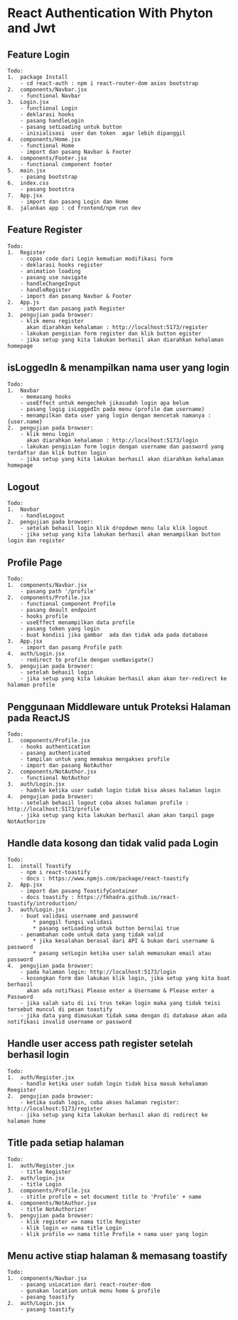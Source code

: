 # React Authentication With Phyton and Jwt

## Feature Login

    Todo:
    1.  package Install
        - cd react-auth : npm i react-router-dom axios bootstrap
    2.  components/Navbar.jsx
        - functional Navbar
    3.  Login.jsx
        - functional Login
        - deklarasi hooks
        - pasang handleLogin
        - pasang setLoading untuk button
        - inisialisasi  user dan token  agar lebih dipanggil
    4.  components/Home.jsx
        - functional Home
        - import dan pasang Navbar & Footer
    4.  components/Footer.jsx
        - functional component footer
    5.  main.jsx
        - pasang bootstrap
    6.  index.css
        - pasang bootstra
    7.  App.jsx
        - import dan pasang Login dan Home
    8.  jalankan app : cd frontend/npm run dev

## Feature Register

    Todo:
    1.  Register
        - copas code dari Login kemudian modifikasi form
        - deklarasi hooks register
        - animation loading
        - pasang use navigate
        - handleChangeInput
        - handleRegister
        - import dan pasang Navbar & Footer
    2.  App.js
        - import dan pasang path Register
    3.  pengujian pada browser:
        - klik menu register
          akan diarahkan kehalaman : http://localhost:5173/register
        - lakukan pengisian form register dan klik button egister
        - jika setup yang kita lakukan berhasil akan diarahkan kehalaman homepage

## isLoggedIn & menampilkan nama user yang login

    Todo:
    1.  Navbar
        - memasang hooks
        - useEffect untuk mengechek jikasudah login apa belum
        - pasang logig isLoggedIn pada menu (profile dam username)
        - menampilkan data user yang login dengan mencetak namanya : {user.name}
    2.  pengujian pada browser:
        - klik menu login
          akan diarahkan kehalaman : http://localhost:5173/login
        - lakukan pengisian form login dengan username dan password yang terdaftar dan klik button login
        - jika setup yang kita lakukan berhasil akan diarahkan kehalaman homepage

## Logout

    Todo:
    1.  Navbar
        - handleLogout
    2.  pengujian pada browser:
        - setelah behasil login klik dropdown menu lalu klik logout
        - jika setup yang kita lakukan berhasil akan menampilkan button login dan register

## Profile Page

    Todo:
    1.  components/Navbar.jsx
        - pasang path '/profile'
    2.  components/Profile.jsx
        - functional component Profile
        - pasang deault endpoint
        - hooks profile
        - useEffect menampilkan data profile
        - pasang token yang login
        - buat kondisi jika gambar  ada dan tidak ada pada database
    3.  App.jsx
        - import dan pasang Profile path
    4.  auth/Login.jsx
        - redirect to profile dengan useNavigate()
    5.  pengujian pada browser:
        - setelah behasil login
        - jika setup yang kita lakukan berhasil akan akan ter-redirect ke halaman profile

## Penggunaan Middleware untuk Proteksi Halaman pada ReactJS

    Todo:
    1.  components/Profile.jsx
        - hooks authentication
        - pasang authenticated
        - tampilan untuk yang memaksa mengakses profile
        - import dan pasang NotAuthor
    2.  components/NotAuthor.jsx
        - functional NotAuthor
    3.  auth/Login.jsx
        - hadnle ketika user sudah login tidak bisa akses halaman login
    4.  pengujian pada browser:
        - setelah behasil logout coba akses halaman profile : http://localhost:5173/profile
        - jika setup yang kita lakukan berhasil akan akan tanpil page NotAuthorize

## Handle data kosong dan tidak valid pada Login

    Todo:
    1.  install Toastify
        - npm i react-toastify
        - docs : https://www.npmjs.com/package/react-toastify
    2.  App.jsx
        - import dan pasang ToastifyContainer
        - docs toastify : https://fkhadra.github.io/react-toastify/introduction/
    3.  auth/Login.jsx
        - buat validasi username and password
            * panggil fungsi validasi
            * pasang setLoading untuk button bernilai true
        - penambahan code untuk data yang tidak valid
            * jika kesalahan berasal dari API & bukan dari username & password
            * pasang setLogin ketika user salah memasukan email atau password
    4.  pengujian pada browser:
        - pada halaman login: http://localhost:5173/login
        - kosongkan form dan lakukan klik login, jika setup yang kita buat berhasil
          akan ada notifkasi Please enter a Username & Please enter a Password
        - jika salah satu di isi trus tekan login maka yang tidak teisi tersebut muncul di pesan toastify
        - jika data yang dimasukan tidak sama dengan di database akan ada notifikasi invalid username or password

## Handle user access path register setelah berhasil login

    Todo:
    1.  auth/Register.jsx
        - handle ketika user sudah login tidak bisa masuk kehalaman Reegister
    2.  pengujian pada browser:
        - ketika sudah login, coba akses halaman register: http://localhost:5173/register
        - jika setup yang kita lakukan berhasil akan di redirect ke halaman home

## Title pada setiap halaman

    Todo:
    1.  auth/Register.jsx
        - title Register
    2.  auth/login.jsx
        - title Login
    3.  components/Profile.jsx
        - stitle profile = set document title to 'Profile' + name
    4.  components/NotAuthor.jsx
        - title NotAuthorize!
    5.  pengujian pada browser:
        - klik register => nama title Register
        - klik login => nama title Login
        - klik profile => nama title Profile + nama user yang login

## Menu active stiap halaman & memasang toastify

    Todo:
    1.  components/Navbar.jsx
        - pasang usLocation dari react-router-dom
        - gunakan location untuk menu home & profile
        - pasang toastify
    2.  auth/Login.jsx
        - pasang toastify
